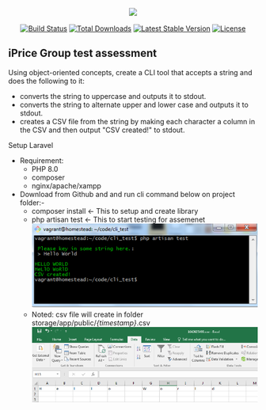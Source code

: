<p align="center"><a href="https://laravel.com" target="_blank"><img src="https://raw.githubusercontent.com/laravel/art/master/logo-lockup/5%20SVG/2%20CMYK/1%20Full%20Color/laravel-logolockup-cmyk-red.svg" width="400"></a></p>

<p align="center">
<a href="https://travis-ci.org/laravel/framework"><img src="https://travis-ci.org/laravel/framework.svg" alt="Build Status"></a>
<a href="https://packagist.org/packages/laravel/framework"><img src="https://img.shields.io/packagist/dt/laravel/framework" alt="Total Downloads"></a>
<a href="https://packagist.org/packages/laravel/framework"><img src="https://img.shields.io/packagist/v/laravel/framework" alt="Latest Stable Version"></a>
<a href="https://packagist.org/packages/laravel/framework"><img src="https://img.shields.io/packagist/l/laravel/framework" alt="License"></a>
</p>

## iPrice Group test assessment

Using object-oriented concepts, create a CLI tool that accepts a string and does the following to it:
- converts the string to uppercase and outputs it to stdout.
- converts the string to alternate upper and lower case and outputs it to stdout.
- creates a CSV file from the string by making each character a column in the CSV and then output  "CSV created!" to stdout.

Setup Laravel
- Requirement:
  - PHP 8.0
  - composer
  - nginx/apache/xampp
- Download from Github and and run cli command below on project folder:-
  - composer install <- This to setup and create library
  - php artisan test <- This to start testing for assemenet
    ![image info](public/test_command.png)
  - Noted: csv file will create in folder storage/app/public/_{timestamp}_.csv
    ![image info](public/result_csv.png)
